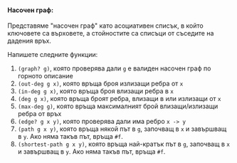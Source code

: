 #### Насочен граф:
Представяме "насочен граф" като асоциативен списък, в който ключовете са
върховете, а стойностите са списъци от съседите на дадения връх.

Напишете следните функции:

1. `(graph? g)`, която проверява дали `g` е валиден насочен граф по горното описание
2. `(out-deg g x)`, която връща броя излизащи ребра от `x`
3. `(in-deg g x)`, която връща броя влизащи ребра в `x`
4. `(deg g x)`, която връща броят ребра, влизащи в или излизащи от `x`
5. `(max-deg g)`, която връща максималният брой влизащи/излизащи ребра
от връх
6. `(edge? g x y)`, която проверява дали има ребро `x -> y`
7. `(path g x y)`, която връща някой път в `g`, започващ в `x` и завършващ в
`y`. Ако няма такъв път, връща `#f`.
8. `(shortest-path g x y)`, която връща най-кратък път в `g`, започващ в `x` и завършващ в
`y`. Ако няма такъв път, връща `#f`.
